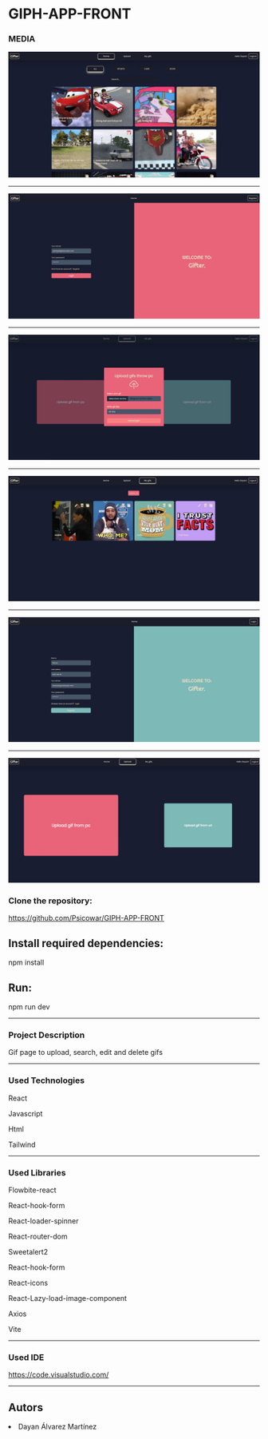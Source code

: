 # GIPH-APP-FRONT


### MEDIA
![products](src/assets/imgs/capture-home.JPG)

---
![products](src/assets/imgs/capture-login.JPG)

---
![products](src/assets/imgs/capture-modal-upload.JPG)

---
![products](src/assets/imgs/capture-my-gifs.JPG)

---
![products](src/assets/imgs/capture-register.JPG)

---
![products](src/assets/imgs/capture-upload.JPG)

### Clone the repository:

https://github.com/Psicowar/GIPH-APP-FRONT

## Install required dependencies:

npm install

## Run:
npm run dev

---

### Project Description

Gif page to upload, search, edit and delete gifs

---
### Used Technologies
React

Javascript

Html

Tailwind

---
### Used Libraries
Flowbite-react

React-hook-form

React-loader-spinner

React-router-dom

Sweetalert2

React-hook-form

React-icons

React-Lazy-load-image-component

Axios

Vite

---

### Used IDE

https://code.visualstudio.com/

---
## Autors

<li>Dayan Álvarez Martínez</li>
    